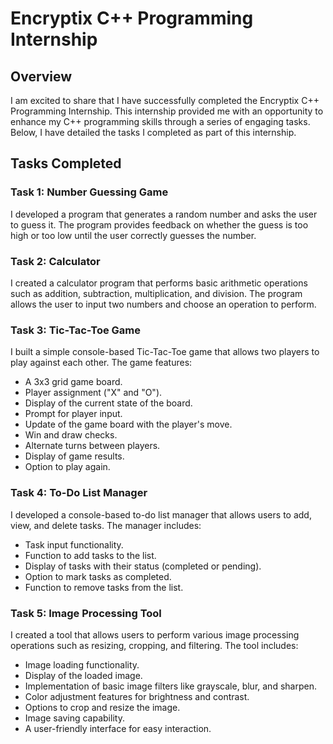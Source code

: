 # Encryptix C++ Programming Internship

## Overview
I am excited to share that I have successfully completed the Encryptix C++ Programming Internship. This internship provided me with an opportunity to enhance my C++ programming skills through a series of engaging tasks. Below, I have detailed the tasks I completed as part of this internship.

## Tasks Completed

### Task 1: Number Guessing Game
I developed a program that generates a random number and asks the user to guess it. The program provides feedback on whether the guess is too high or too low until the user correctly guesses the number.


### Task 2: Calculator
I created a calculator program that performs basic arithmetic operations such as addition, subtraction, multiplication, and division. The program allows the user to input two numbers and choose an operation to perform.


### Task 3: Tic-Tac-Toe Game
I built a simple console-based Tic-Tac-Toe game that allows two players to play against each other. The game features:
- A 3x3 grid game board.
- Player assignment ("X" and "O").
- Display of the current state of the board.
- Prompt for player input.
- Update of the game board with the player's move.
- Win and draw checks.
- Alternate turns between players.
- Display of game results.
- Option to play again.


### Task 4: To-Do List Manager
I developed a console-based to-do list manager that allows users to add, view, and delete tasks. The manager includes:
- Task input functionality.
- Function to add tasks to the list.
- Display of tasks with their status (completed or pending).
- Option to mark tasks as completed.
- Function to remove tasks from the list.
  

### Task 5: Image Processing Tool
I created a tool that allows users to perform various image processing operations such as resizing, cropping, and filtering. The tool includes:
- Image loading functionality.
- Display of the loaded image.
- Implementation of basic image filters like grayscale, blur, and sharpen.
- Color adjustment features for brightness and contrast.
- Options to crop and resize the image.
- Image saving capability.
- A user-friendly interface for easy interaction.

